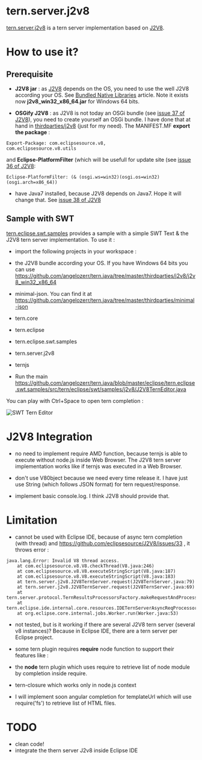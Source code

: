 tern.server.j2v8
=========

[tern.server.j2v8](https://github.com/angelozerr/tern.java/tree/master/core/tern.server.j2v8) is a tern server implementation based on [J2V8](https://github.com/eclipsesource/J2V8).

# How to use it?

## Prerequisite

* **J2V8 jar** : as [J2V8](https://github.com/eclipsesource/J2V8) depends on the OS, you need to use the well J2V8 according your OS. See [Bundled Native Libraries](http://eclipsesource.com/blogs/2015/02/25/announcing-j2v8-2-0/) article. Note it exists now **j2v8_win32_x86_64.jar** for Windows 64 bits.

* **OSGify J2V8** : as J2V8 is not today an OSGi bundle (see [issue 37 of J2V8](https://github.com/eclipsesource/J2V8/issues/37)), you need to create yourself an OSGi bundle. I have done that at hand in [thirdparties/j2v8](https://github.com/angelozerr/tern.java/tree/master/thirdparties/j2v8/) (just for my need). The MANIFEST.MF **export the package** : 
 ```
 Export-Package: com.eclipsesource.v8,
 com.eclipsesource.v8.utils
 ```
 
 and **Eclipse-PlatformFilter** (which will be usefull for update site (see [issue 36 of J2V8](https://github.com/eclipsesource/J2V8/issues/36):
 
 ```
 Eclipse-PlatformFilter: (& (osgi.ws=win32)(osgi.os=win32)(osgi.arch=x86_64))
 ```
 
* have Java7 installed, because J2V8 depends on Java7. Hope it will change that. See [issue 38 of J2V8](https://github.com/eclipsesource/J2V8/issues/38)
 
## Sample with SWT
 
[tern.eclipse.swt.samples](https://github.com/angelozerr/tern.java/tree/master/eclipse/tern.eclipse.swt.samples) provides a sample with a simple SWT Text & the J2V8 tern server implementation. To use it : 

* import the following projects in your workspace :
 
 * the J2V8 bundle according your OS. If you have Windows 64 bits you can use https://github.com/angelozerr/tern.java/tree/master/thirdparties/j2v8/j2v8_win32_x86_64
 * minimal-json. You can find it at https://github.com/angelozerr/tern.java/tree/master/thirdparties/minimal-json
 * tern.core
 * tern.eclipse
 * tern.eclipse.swt.samples
 * tern.server.j2v8
 * ternjs
 
* Run the main https://github.com/angelozerr/tern.java/blob/master/eclipse/tern.eclipse.swt.samples/src/tern/eclipse/swt/samples/j2v8/J2V8TernEditor.java

You can play with Ctrl+Space to open tern completion :

![SWT Tern Editor](https://github.com/angelozerr/tern.java/wiki/images/SWTTernEditor.png)
 

# J2V8 Integration

* no need to implement require AMD function, because ternjs is able to execute without node.js inside Web Browser. The J2V8 tern server implementation works like if ternjs was executed in a Web Browser.
 
* don't use V80bject because we need every time release it. I have just use String (which follows JSON format) for tern request/response.   

* implement basic console.log. I think J2V8 should provide that.
 
# Limitation

* cannot be used with Eclipse IDE, because of async tern completion (with thread) and https://github.com/eclipsesource/J2V8/issues/33 , it throws error : 

```
java.lang.Error: Invalid V8 thread access.
	at com.eclipsesource.v8.V8.checkThread(V8.java:246)
	at com.eclipsesource.v8.V8.executeStringScript(V8.java:187)
	at com.eclipsesource.v8.V8.executeStringScript(V8.java:183)
	at tern.server.j2v8.J2V8TernServer.request(J2V8TernServer.java:79)
	at tern.server.j2v8.J2V8TernServer.request(J2V8TernServer.java:69)
	at tern.server.protocol.TernResultsProcessorsFactory.makeRequestAndProcess(TernResultsProcessorsFactory.java:36)
	at tern.eclipse.ide.internal.core.resources.IDETernServerAsyncReqProcessor.run(IDETernServerAsyncReqProcessor.java:104)
	at org.eclipse.core.internal.jobs.Worker.run(Worker.java:53)
```
	
* not tested, but is it working if there are several J2V8 tern server (several v8 instances)? Because in Eclipse IDE, there are a tern server per Eclipse project.
* some tern plugin requires **require** node function to support their features like : 

 * the **node** tern plugin which uses require to retrieve list of node module by completion inside require.
* tern-closure which works only in node.js context
* I will implement soon angular completion for templateUrl which will use require('fs') to retrieve list of HTML files.

# TODO

* clean code!
* integrate the thern server J2v8 inside Eclipse IDE 